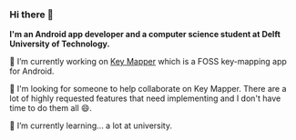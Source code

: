 ### Hi there 👋

**I'm an Android app developer and a computer science student at Delft University of Technology.**

🔭 I’m currently working on [Key Mapper](https://github.com/sds100/KeyMapper) which is a FOSS key-mapping app for Android.

👯 I'm looking for someone to help collaborate on Key Mapper. There are a lot of highly requested features that need implementing and I don't have time to do them all 😄.

🌱 I’m currently learning... a lot at university.
